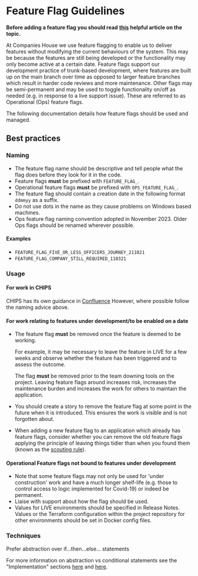 # Feature Flag Guidelines

**Before adding a feature flag you should read**
**[this](https://martinfowler.com/articles/feature-toggles.html)**
**helpful article on the topic.**

At Companies House we use feature flagging to enable us to deliver features
without modifying the current behaviours of the system. This may be because
the features are still being developed or the functionality
may only become active at a certain date. Feature flags support our development
practice of trunk-based development, where features are built up on the main
branch over time as opposed to larger feature branches which result in harder
code reviews and more maintenance. Other flags may be semi-permanent and may be
used to toggle functionality on/off as
needed (e.g. in response to a live support issue).
These are referred to as Operational (Ops) feature flags.

The following documentation details how feature flags should be used and
managed.

## Best practices

### Naming

* The feature flag name should be descriptive and tell people what the flag
  does before they look for it in the code.
* Feature flags **must** be prefixed with `FEATURE_FLAG_`.
* Operational feature flags **must** be prefixed with `OPS_FEATURE_FLAG_`.
* The feature flag should contain a creation date in the following format
  `ddmmyy` as a suffix.
* Do not use dots in the name as they cause problems on Windows based machines.
* Ops feature flag naming convention adopted in November 2023.
  Older Ops flags should be renamed wherever possible.

#### Examples

* `FEATURE_FLAG_FIVE_OR_LESS_OFFICERS_JOURNEY_211021`
* `FEATURE_FLAG_COMPANY_STILL_REQUIRED_110321`

### Usage

#### For work in CHIPS

CHIPS has its own guidance in
[Confluence](https://companieshouse.atlassian.net/wiki/spaces/DEV/pages/100238110/CHIPS+feature+flagging)
However, where possible follow the naming advice above.

#### For work relating to features under development/to be enabled on a date

* The feature flag **must** be removed once the feature is deemed to be
  working.

  For example, it may be necessary to leave the feature in LIVE for a few
  weeks and observe whether the feature has been triggered and to assess the
  outcome.

  The flag **must** be removed prior to the team downing tools on the project.
  Leaving feature flags around increases risk, increases the maintenance
  burden and increases the work for others to maintain the application.
* You should create a story to remove the feature flag at some point in the
  future when it is introduced. This ensures the work is visible and is
  not forgotten about.
* When adding a new feature flag to an application which already has
  feature flags, consider whether you can remove the old feature flags
  applying the principle of leaving things tidier than when you found them
  (known as the
  [scouting rule](https://auth0.com/blog/a-scout-approach-to-software-development/)).

#### Operational Feature flags not bound to features under development

* Note that some feature flags may not only be used for 'under construction'
  work and have a much longer shelf-life (e.g. those to control access to logic
  implemented for Covid-19) or indeed be permanent.
* Liaise with support about how the flag should be used.
* Values for LIVE environments should be specified in Release Notes. Values or
  the Terraform configuration within the project repository for
  other environments should be set in Docker config files.

### Techniques

Prefer abstraction over if...then...else... statements

For more information on abstraction vs conditional statements see the
"Implementation" sections
[here](https://trunkbaseddevelopment.com/feature-flags/#implementation) and
[here](https://martinfowler.com/articles/feature-toggles.html#ImplementationTechniques).
